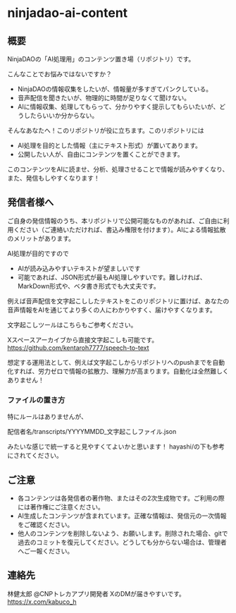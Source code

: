 # ninjadao-ai-content

## 概要
NinjaDAOの「AI処理用」のコンテンツ置き場（リポジトリ）です。

こんなことでお悩みではないですか？

- NinjaDAOの情報収集をしたいが、情報量が多すぎてパンクしている。
- 音声配信を聞きたいが、物理的に時間が足りなくて聞けない。
- AIに情報収集、処理してもらって、分かりやすく提示してもらいたいが、どうしたらいいか分からない。

そんなあなたへ！このリポジトリが役に立ちます。このリポジトリには

- AI処理を目的とした情報（主にテキスト形式）が置いてあります。
- 公開したい人が、自由にコンテンツを置くことができます。

このコンテンツをAIに読ませ、分析、処理させることで情報が読みやすくなり、また、発信もしやすくなります！

## 発信者様へ
ご自身の発信情報のうち、本リポジトリで公開可能なものがあれば、ご自由に利用ください（ご連絡いただければ、書込み権限を付けます）。AIによる情報拡散のメリットがあります。

AI処理が目的ですので
- AIが読み込みやすいテキストが望ましいです
- 可能であれば、JSON形式が最もAI処理しやすいです。難しければ、MarkDown形式や、ベタ書き形式でも大丈夫です。

例えば音声配信を文字起こししたテキストをこのリポジトリに置けば、あなたの音声情報をAIを通じてより多くの人にわかりやすく、届けやすくなります。

文字起こしツールはこちらもご参考ください。

Xスペースアーカイブから直接文字起こしも可能です。
https://github.com/kentaroh7777/speech-to-text

想定する運用法として、例えば文字起こしからリポジトリへのpushまでを自動化すれば、労力ゼロで情報の拡散力、理解力が高まります。自動化は全然難しくありません！

### ファイルの置き方

特にルールはありませんが、

配信者名/transcripts/YYYYMMDD_文字起こしファイル.json

みたいな感じで統一すると見やすくてよいかと思います！
hayashi/の下も参考にされてください。


## ご注意

- 各コンテンツは各発信者の著作物、またはその2次生成物です。ご利用の際には著作権にご注意ください。
- AI生成したコンテンツが含まれています。正確な情報は、発信元の一次情報をご確認ください。
- 他人のコンテンツを削除しないよう、お願いします。削除された場合、gitで過去のコミットを復元してください。どうしても分からない場合は、管理者へご一報ください。

## 連絡先
林健太郎 @CNPトレカアプリ開発者
XのDMが届きやすいです。
https://x.com/kabuco_h